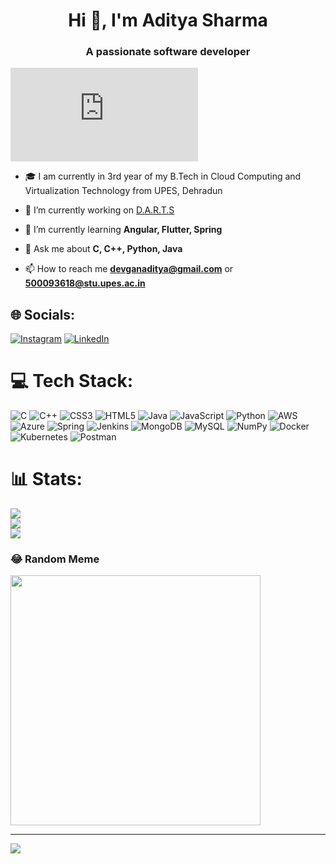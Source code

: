 <h1 align="center">Hi 👋, I'm Aditya Sharma</h1>
<h3 align="center">A passionate software developer</h3>

<iframe src="https://giphy.com/embed/3oKIPnAiaMCws8nOsE" width="300" height="150" frameBorder="0" allowFullScreen></iframe>

- 🎓 I am currently in 3rd year of my B.Tech in Cloud Computing and Virtualization Technology from UPES, Dehradun

- 🔭 I’m currently working on [D.A.R.T.S](https://github.com/Yorichi07/darts)

- 🌱 I’m currently learning **Angular, Flutter, Spring**

- 💬 Ask me about **C, C++, Python, Java**

- 📫 How to reach me **devganaditya@gmail.com** or **500093618@stu.upes.ac.in**

## 🌐 Socials:
[![Instagram](https://img.shields.io/badge/Instagram-%23E4405F.svg?logo=Instagram&logoColor=white)](https://www.instagram.com/devgan._.aditya/) [![LinkedIn](https://img.shields.io/badge/LinkedIn-%230077B5.svg?logo=linkedin&logoColor=white)](https://www.linkedin.com/in/aditya-sharma-641853227/) 

# 💻 Tech Stack:
![C](https://img.shields.io/badge/c-%2300599C.svg?style=for-the-badge&logo=c&logoColor=white) ![C++](https://img.shields.io/badge/c++-%2300599C.svg?style=for-the-badge&logo=c%2B%2B&logoColor=white) ![CSS3](https://img.shields.io/badge/css3-%231572B6.svg?style=for-the-badge&logo=css3&logoColor=white) ![HTML5](https://img.shields.io/badge/html5-%23E34F26.svg?style=for-the-badge&logo=html5&logoColor=white) ![Java](https://img.shields.io/badge/java-%23ED8B00.svg?style=for-the-badge&logo=openjdk&logoColor=white) ![JavaScript](https://img.shields.io/badge/javascript-%23323330.svg?style=for-the-badge&logo=javascript&logoColor=%23F7DF1E) ![Python](https://img.shields.io/badge/python-3670A0?style=for-the-badge&logo=python&logoColor=ffdd54) ![AWS](https://img.shields.io/badge/AWS-%23FF9900.svg?style=for-the-badge&logo=amazon-aws&logoColor=white) ![Azure](https://img.shields.io/badge/azure-%230072C6.svg?style=for-the-badge&logo=microsoftazure&logoColor=white) ![Spring](https://img.shields.io/badge/spring-%236DB33F.svg?style=for-the-badge&logo=spring&logoColor=white) ![Jenkins](https://img.shields.io/badge/jenkins-%232C5263.svg?style=for-the-badge&logo=jenkins&logoColor=white) ![MongoDB](https://img.shields.io/badge/MongoDB-%234ea94b.svg?style=for-the-badge&logo=mongodb&logoColor=white) ![MySQL](https://img.shields.io/badge/mysql-%2300000f.svg?style=for-the-badge&logo=mysql&logoColor=white) ![NumPy](https://img.shields.io/badge/numpy-%23013243.svg?style=for-the-badge&logo=numpy&logoColor=white) ![Docker](https://img.shields.io/badge/docker-%230db7ed.svg?style=for-the-badge&logo=docker&logoColor=white) ![Kubernetes](https://img.shields.io/badge/kubernetes-%23326ce5.svg?style=for-the-badge&logo=kubernetes&logoColor=white) ![Postman](https://img.shields.io/badge/Postman-FF6C37?style=for-the-badge&logo=postman&logoColor=white)

# 📊 Stats:
![](https://github-readme-stats.vercel.app/api?username=vibzz2003&theme=dark&hide_border=false&include_all_commits=false&count_private=false)<br/>
![](https://github-readme-streak-stats.herokuapp.com/?user=vibzz2003&theme=dark&hide_border=false)<br/>
![](https://github-readme-stats.vercel.app/api/top-langs/?username=vibzz2003&theme=dark&hide_border=false&include_all_commits=false&count_private=false&layout=compact)

### 😂 Random Meme
<img src='https://www.google.com/url?sa=i&url=https%3A%2F%2Fprogrammerhumor.io%2Fprogramming-memes%2Fstorm-of-new-languages%2F&psig=AOvVaw2HEtHkTPMElrNVJm_Ls7hg&ust=1716195609023000&source=images&cd=vfe&opi=89978449&ved=0CBIQjRxqFwoTCMCn6ZatmYYDFQAAAAAdAAAAABAP' style="height: 400px;"/>

---
[![](https://visitcount.itsvg.in/api?id=vibzz2003&icon=0&color=0)](https://visitcount.itsvg.in)

